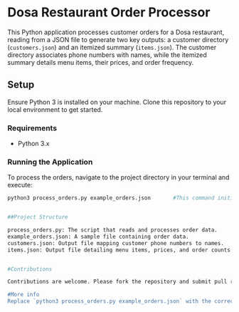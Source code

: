 # Dosa Restaurant Order Processor

This Python application processes customer orders for a Dosa restaurant, reading from a JSON file to generate two key outputs: a customer directory (`customers.json`) and an itemized summary (`items.json`). The customer directory associates phone numbers with names, while the itemized summary details menu items, their prices, and order frequency.

## Setup

Ensure Python 3 is installed on your machine. Clone this repository to your local environment to get started.

### Requirements

- Python 3.x

### Running the Application

To process the orders, navigate to the project directory in your terminal and execute:

```bash
python3 process_orders.py example_orders.json       #This command initiates the script with example_orders.json as the input file. Adjust the filename as needed based on the actual input file you wish to process.


##Project Structure

process_orders.py: The script that reads and processes order data.
example_orders.json: A sample file containing order data.
customers.json: Output file mapping customer phone numbers to names.
items.json: Output file detailing menu items, prices, and order counts.


#Contributions

Contributions are welcome. Please fork the repository and submit pull requests for review. For significant changes, open an issue first to discuss what you'd like to change.

#More info
Replace `python3 process_orders.py example_orders.json` with the correct command if your setup requires something different. This README provides a clear, concise guide to understanding, setting up, and running your project, suitable for inclusion in your GitHub repository.
